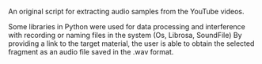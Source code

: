 An original script for extracting audio samples from the YouTube videos.

Some libraries in Python were used for data processing and interference with recording or naming files in the system (Os, Librosa, SoundFile)
By providing a link to the target material, the user is able to obtain the selected fragment as an audio file saved in the .wav format.
